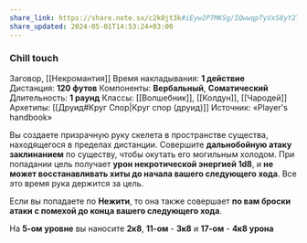 ```yaml
---
share_link: https://share.note.sx/c2k0jt3k#iEyw2P7MKSg/IQwwqpTyVxS8yY2TrahTF+iNcoUvWqc
share_updated: 2024-05-01T14:53:24+03:00
---
```

### Chill touch
Заговор, [[Некромантия]]
Время накладывания: **1 действие**
Дистанция: **120 футов**
Компоненты: **Вербальный**, **Соматический**
Длительность: **1 раунд**
Классы: [[Волшебник]], [[Колдун]], [[Чародей]]
Архетипы: [[Друид#Круг Спор|Круг спор (друид)]]
Источник: «Player's handbook»

Вы создаете призрачную руку скелета в пространстве существа, находящегося в пределах дистанции. Совершите **дальнобойную атаку заклинанием** по существу, чтобы окутать его могильным холодом. При попадании цель получает **урон некротической энергией 1d8**, и **не может восстанавливать хиты до начала вашего следующего хода**. Все это время рука держится за цель.  
  
Если вы попадаете по **Нежити**, то она также совершает **по вам броски атаки с помехой до конца вашего следующего хода**.  

На **5-ом уровне** вы наносите **2к8**, **11-ом** - **3к8** и **17-ом** - **4к8 урона**